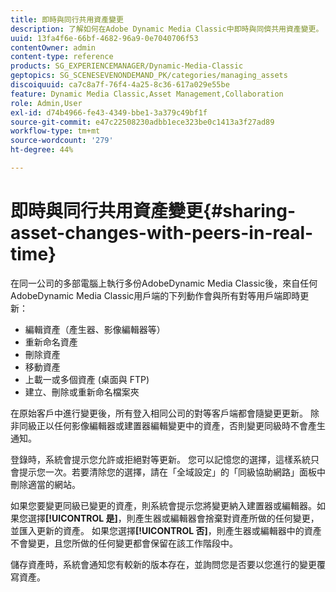 ```yaml
---
title: 即時與同行共用資產變更
description: 了解如何在Adobe Dynamic Media Classic中即時與同儕共用資產變更。
uuid: 13fa4f6e-66bf-4682-96a9-0e7040706f53
contentOwner: admin
content-type: reference
products: SG_EXPERIENCEMANAGER/Dynamic-Media-Classic
geptopics: SG_SCENESEVENONDEMAND_PK/categories/managing_assets
discoiquuid: ca7c8a7f-76f4-4a25-8c36-617a029e55be
feature: Dynamic Media Classic,Asset Management,Collaboration
role: Admin,User
exl-id: d74b4966-fe43-4349-bbe1-3a379c49bf1f
source-git-commit: e47c22508230adbb1ece323be0c1413a3f27ad89
workflow-type: tm+mt
source-wordcount: '279'
ht-degree: 44%

---
```


# 即時與同行共用資產變更{#sharing-asset-changes-with-peers-in-real-time}

在同一公司的多部電腦上執行多份AdobeDynamic Media Classic後，來自任何AdobeDynamic Media Classic用戶端的下列動作會與所有對等用戶端即時更新：

* 編輯資產（產生器、影像編輯器等）
* 重新命名資產
* 刪除資產
* 移動資產
* 上載一或多個資產 (桌面與 FTP)
* 建立、刪除或重新命名檔案夾

在原始客戶中進行變更後，所有登入相同公司的對等客戶端都會隨變更更新。 除非同級正以任何影像編輯器或建置器編輯變更中的資產，否則變更同級時不會產生通知。

登錄時，系統會提示您允許或拒絕對等更新。 您可以記憶您的選擇，這樣系統只會提示您一次。若要清除您的選擇，請在「全域設定」的「同級協助網路」面板中刪除適當的網站。

如果您要變更同級已變更的資產，則系統會提示您將變更納入建置器或編輯器。如果您選擇&#x200B;**[!UICONTROL 是]**，則產生器或編輯器會捨棄對資產所做的任何變更，並匯入更新的資產。 如果您選擇&#x200B;**[!UICONTROL 否]**，則產生器或編輯器中的資產不會變更，且您所做的任何變更都會保留在該工作階段中。

儲存資產時，系統會通知您有較新的版本存在，並詢問您是否要以您進行的變更覆寫資產。
